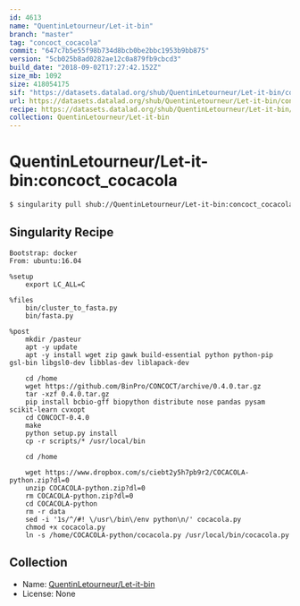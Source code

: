 ```yaml
---
id: 4613
name: "QuentinLetourneur/Let-it-bin"
branch: "master"
tag: "concoct_cocacola"
commit: "647c7b5e55f98b734d8bcb0be2bbc1953b9bb875"
version: "5cb025b8ad0282ae12c0a879fb9cbcd3"
build_date: "2018-09-02T17:27:42.152Z"
size_mb: 1092
size: 418054175
sif: "https://datasets.datalad.org/shub/QuentinLetourneur/Let-it-bin/concoct_cocacola/2018-09-02-647c7b5e-5cb025b8/5cb025b8ad0282ae12c0a879fb9cbcd3.simg"
url: https://datasets.datalad.org/shub/QuentinLetourneur/Let-it-bin/concoct_cocacola/2018-09-02-647c7b5e-5cb025b8/
recipe: https://datasets.datalad.org/shub/QuentinLetourneur/Let-it-bin/concoct_cocacola/2018-09-02-647c7b5e-5cb025b8/Singularity
collection: QuentinLetourneur/Let-it-bin
---
```


# QuentinLetourneur/Let-it-bin:concoct_cocacola

```bash
$ singularity pull shub://QuentinLetourneur/Let-it-bin:concoct_cocacola
```

## Singularity Recipe

```singularity
Bootstrap: docker
From: ubuntu:16.04

%setup
    export LC_ALL=C

%files
    bin/cluster_to_fasta.py
    bin/fasta.py

%post
    mkdir /pasteur
    apt -y update
    apt -y install wget zip gawk build-essential python python-pip gsl-bin libgsl0-dev libblas-dev liblapack-dev
    
    cd /home
    wget https://github.com/BinPro/CONCOCT/archive/0.4.0.tar.gz
    tar -xzf 0.4.0.tar.gz
    pip install bcbio-gff biopython distribute nose pandas pysam scikit-learn cvxopt
    cd CONCOCT-0.4.0
    make
    python setup.py install
    cp -r scripts/* /usr/local/bin
    
    cd /home
    
    wget https://www.dropbox.com/s/ciebt2y5h7pb9r2/COCACOLA-python.zip?dl=0
    unzip COCACOLA-python.zip?dl=0
    rm COCACOLA-python.zip?dl=0
    cd COCACOLA-python
    rm -r data
    sed -i '1s/^/#! \/usr\/bin\/env python\n/' cocacola.py
    chmod +x cocacola.py
    ln -s /home/COCACOLA-python/cocacola.py /usr/local/bin/cocacola.py
```

## Collection

 - Name: [QuentinLetourneur/Let-it-bin](https://github.com/QuentinLetourneur/Let-it-bin)
 - License: None


